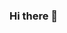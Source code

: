 ### Hi there 👋

<!--img align="left" src="http://github-readme-stats-three-tau-91.vercel.app/api?username=dkorobtsov&count_private=true&layout=normal&show_icons=true&theme=transparent"/-->
<!--img src="http://github-readme-stats-three-tau-91.vercel.app/api/top-langs/?username=dkorobtsov&layout=normal&show_icons=true&theme=transparent"/--> 
<!--
**dkorobtsov/dkorobtsov** is a ✨ _special_ ✨ repository because its `README.md` (this file) appears on your GitHub profile.

Here are some ideas to get you started:

- 🔭 I’m currently working on ...
- 🌱 I’m currently learning ...
- 👯 I’m looking to collaborate on ...
- 🤔 I’m looking for help with ...
- 💬 Ask me about ...
- 📫 How to reach me: ...
- 😄 Pronouns: ...
- ⚡ Fun fact: ...
-->
